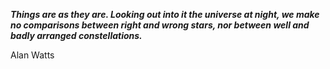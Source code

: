 _**Things are as they are. Looking out into it the universe at night, we make no comparisons between right and wrong stars, nor between well and badly arranged constellations.**_

Alan Watts